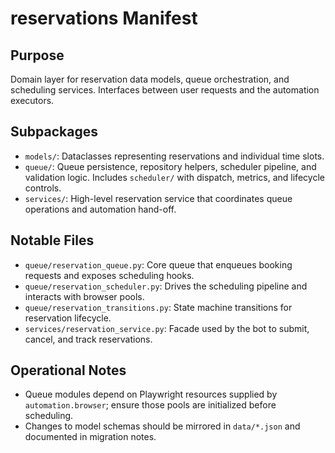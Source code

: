 # reservations Manifest

## Purpose
Domain layer for reservation data models, queue orchestration, and scheduling services. Interfaces between user requests and the automation executors.

## Subpackages
- `models/`: Dataclasses representing reservations and individual time slots.
- `queue/`: Queue persistence, repository helpers, scheduler pipeline, and validation logic. Includes `scheduler/` with dispatch, metrics, and lifecycle controls.
- `services/`: High-level reservation service that coordinates queue operations and automation hand-off.

## Notable Files
- `queue/reservation_queue.py`: Core queue that enqueues booking requests and exposes scheduling hooks.
- `queue/reservation_scheduler.py`: Drives the scheduling pipeline and interacts with browser pools.
- `queue/reservation_transitions.py`: State machine transitions for reservation lifecycle.
- `services/reservation_service.py`: Facade used by the bot to submit, cancel, and track reservations.

## Operational Notes
- Queue modules depend on Playwright resources supplied by `automation.browser`; ensure those pools are initialized before scheduling.
- Changes to model schemas should be mirrored in `data/*.json` and documented in migration notes.
